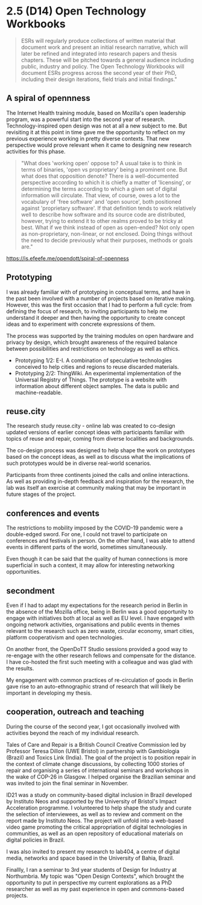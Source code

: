 # 2.5 (D14) Open Technology Workbooks

> ESRs will regularly produce collections of written material that document work and present an initial research narrative, which will later be refined and integrated into research papers and thesis chapters. These will be pitched towards a general audience including public, industry and policy.
> The Open Technology  Workbooks will document ESRs progress across the second year of their PhD, including their design iterations, field trials and initial findings."

## A spiral of opennness

The Internet Health training module, based on Mozilla's open leadership program, was a powerful start into the second year of research. Technology-inspired open design was not at all a new subject to me. But revisiting it at this point in time gave me the opportunity to reflect on my previous experience working in pretty diverse contexts. That new perspective would prove relevant when it came to designing new research activities for this phase.

> "What does 'working open' oppose to? A usual take is to think in terms of binaries, 'open vs proprietary' being a prominent one. But what does that opposition denote? There is a well-documented perspective according to which it is chiefly a matter of 'licensing', or determining the terms according to which a given set of digital information will circulate. That view, of course, owes a lot to the vocabulary of 'free software' and 'open source', both positioned against 'proprietary software'. If that definition tends to work relatively well to describe how software and its source code are distributed, however, trying to extend it to other realms proved to be tricky at best.
> What if we think instead of open as open-ended? Not only open as non-proprietary, non-linear, or not enclosed. Doing things without the need to decide previously what their purposes, methods or goals are."

https://is.efeefe.me/opendott/spiral-of-openness

## Prototyping

I was already familiar with of prototyping in conceptual terms, and have in the past been involved with a number of projects based on iterative making. However, this was the first occasion that I had to perform a full cycle: from defining the focus of research, to inviting participants to help me understand it deeper and then having the opportunity to create concept ideas and to experiment with concrete expressions of them.

The process was supported by the training modules on open hardware and privacy by design, which brought awareness of the required balance between possibilities and restrictions on technology as well as ethics.

 - Prototyping 1/2: E-I. A combination of speculative technologies conceived to help cities and regions to reuse discarded materials.
 - Prototyping 2/2: ThingWiki. An experimental implementation of the Universal Registry of Things. The prototype is a website with information about different object samples. The data is public and machine-readable.

## reuse.city

The research study reuse.city - online lab was created to co-design updated versions of earlier concept ideas with participants familiar with topics of reuse and repair, coming from diverse localities and backgrounds.

The co-design process was designed to help shape the work on prototypes based on the concept ideas, as well as to discuss what the implications of such prototypes would be in diverse real-world scenarios.

Participants from three continents joined the calls and online interactions. As well as providing in-depth feedback and inspiration for the research, the lab was itself an exercise at community making that may be important in future stages of the project.

## conferences and events

The restrictions to mobility imposed by the COVID-19 pandemic were a double-edged sword. For one, I could not travel to participate on conferences and festivals in person. On the other hand, I was able to attend events in different parts of the world, sometimes simultaneously.

Even though it can be said that the quality of human connections is more superficial in such a context, it may allow for interesting networking opportunities.

## secondment

Even if I had to adapt my expectations for the research period in Berlin in the absence of the Mozilla office, being in Berlin was a good opportunity to engage with initiatives both at local as well as EU level. I have engaged with ongoing network activities, organisations and public events in themes relevant to the research such as zero waste, circular economy, smart cities, platform cooperativism and open technologies.

On another front, the OpenDoTT Studio sessions provided a good way to re-engage with the other research fellows and compensate for the distance. I have co-hosted the first such meeting with a colleague and was glad with the results.

My engagement with common practices of re-circulation of goods in Berlin gave rise to an auto-ethnographic strand of research that will likely be important in developing my thesis.

## cooperation, outreach and teaching

During the course of the second year, I got occasionally involved with activities beyond the reach of my individual research.

Tales of Care and Repair is a British Council Creative Commission led by Professor Teresa Dillon (UWE Bristol) in partnership with Gambiologia (Brazil) and Toxics Link (India). The goal of the project is to position repair in the context of climate change discussions, by collecting 1000 stories of repair and organising a series of international seminars and workshops in the wake of COP-26 in Glasgow. I helped organise the Brazilian seminar and was invited to join the final seminar in November.

ID21 was a study on community-based digital inclusion in Brazil developed by Instituto Neos and supported by the University of Bristol's Impact Acceleration programme. I volunteered to help shape the study and curate the selection of interviewees, as well as to review and comment on the report made by Instituto Neos. The project will unfold into a web-based video game promoting the critical appropriation of digital technologies in communities, as well as an open repository of educational materials on digital policies in Brazil.

I was also invited to present my research to lab404, a centre of digital media, networks and space based in the University of Bahia, Brazil.

Finallly, I ran a seminar to 3rd year students of Design for Industry at Northumbria. My topic was "Open Design Contexts", which brought the opportunity to put in perspective my current explorations as a PhD researcher as well as my past experience in open and commons-based projects.
